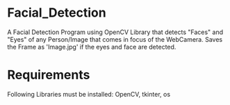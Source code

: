# Facial_Detection
A Facial Detection Program using OpenCV Library that detects "Faces" and "Eyes" of any Person/Image that comes in focus of the WebCamera.
Saves the Frame as 'Image.jpg' if the eyes and face are detected.

# Requirements 
Following Libraries must be installed:
OpenCV, tkinter, os
